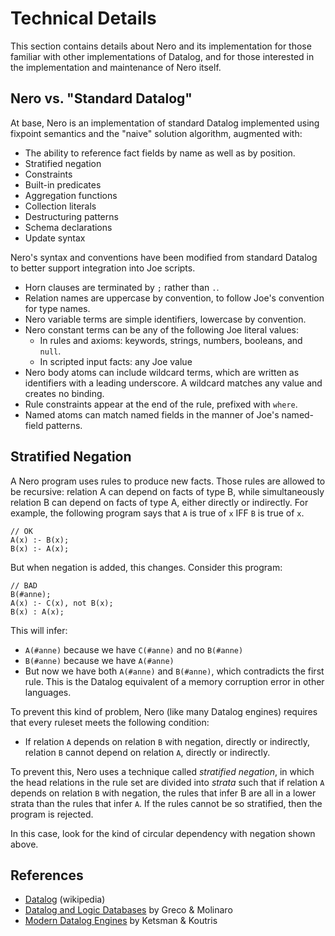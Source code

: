 # Technical Details

This section contains details about Nero and its implementation for
those familiar with other implementations of Datalog, and for those
interested in the implementation and maintenance of Nero itself.

## Nero vs. "Standard Datalog"

At base, Nero is an implementation of standard Datalog implemented
using fixpoint semantics and the "naive" solution algorithm, augmented
with:

- The ability to reference fact fields by name as well as by position.
- Stratified negation
- Constraints
- Built-in predicates
- Aggregation functions
- Collection literals
- Destructuring patterns
- Schema declarations
- Update syntax

Nero's syntax and conventions have been modified from standard Datalog to 
better support integration into Joe scripts.

- Horn clauses are terminated by `;` rather than `.`.
- Relation names are uppercase by convention, to follow Joe's convention
  for type names.
- Nero variable terms are simple identifiers, lowercase by convention.
- Nero constant terms can be any of the following Joe literal values:
  - In rules and axioms: keywords, strings, numbers, booleans, and `null`.
  - In scripted input facts: any Joe value
- Nero body atoms can include wildcard terms, which are written as 
  identifiers with a leading underscore.  A wildcard matches any value and
  creates no binding.
- Rule constraints appear at the end of the rule, prefixed with `where`.
- Named atoms can match named fields in the manner of Joe's
  named-field patterns.

## Stratified Negation

A Nero program uses rules to produce new facts.  Those rules are allowed
to be recursive: relation A can depend on facts of type B, while
simultaneously relation B can depend on facts of type A, either directly
or indirectly.  For example, the following program says that `A` is true
of `x` IFF `B` is true of `x`.

```nero
// OK
A(x) :- B(x);
B(x) :- A(x);
```

But when negation is added, this changes.  Consider this program:

```nero
// BAD
B(#anne);
A(x) :- C(x), not B(x);
B(x) : A(x);
```

This will infer:

- `A(#anne)` because we have `C(#anne)` and no `B(#anne)`
- `B(#anne)` because we have `A(#anne)`
- But now we have both `A(#anne)` and `B(#anne)`, which contradicts the first
  rule.  This is the Datalog equivalent of a memory corruption error in other
  languages.

To prevent this kind of problem, Nero (like many Datalog engines) requires
that every ruleset meets the following condition: 

- If relation `A` depends on relation `B` with negation, directly or indirectly,
  relation `B` cannot depend on relation `A`, directly or indirectly.

To prevent this, Nero uses a technique called _stratified negation_, in which
the head relations in the rule set are divided into *strata* such that if
relation `A` depends on relation `B` with negation, the rules that
infer B are all in a lower strata than the rules that infer `A`.  If the
rules cannot be so stratified, then the program is rejected.

In this case, look for the kind of circular dependency with negation shown
above.

## References

- [Datalog](https://en.wikipedia.org/wiki/Datalog) (wikipedia)
- [Datalog and Logic Databases](https://www.amazon.com/Datalog-Databases-Synthesis-Lectures-Management/dp/3031007263/ref=sr_1_1) by Greco & Molinaro
- [Modern Datalog Engines](https://www.amazon.com/Modern-Datalog-Engines-Foundations-Databases/dp/1638280428/ref=sr_1_2) by Ketsman & Koutris
 
